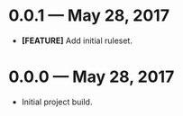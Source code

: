 # 0.0.1 &mdash; May 28, 2017

- **[FEATURE]** Add initial ruleset.


# 0.0.0 &mdash; May 28, 2017

- Initial project build.
